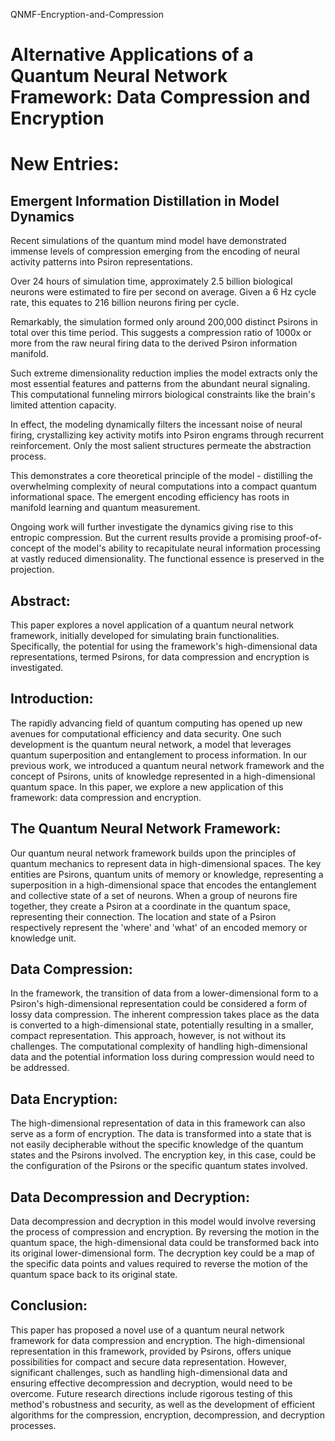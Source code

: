 QNMF-Encryption-and-Compression
# Alternative Applications of a Quantum Neural Network Framework: Data Compression and Encryption

# New Entries:
## Emergent Information Distillation in Model Dynamics


Recent simulations of the quantum mind model have demonstrated immense levels of compression emerging from the encoding of neural activity patterns into Psiron representations.


Over 24 hours of simulation time, approximately 2.5 billion biological neurons were estimated to fire per second on average. Given a 6 Hz cycle rate, this equates to 216 billion neurons firing per cycle.


Remarkably, the simulation formed only around 200,000 distinct Psirons in total over this time period. This suggests a compression ratio of 1000x or more from the raw neural firing data to the derived Psiron information manifold.


Such extreme dimensionality reduction implies the model extracts only the most essential features and patterns from the abundant neural signaling. This computational funneling mirrors biological constraints like the brain's limited attention capacity.


In effect, the modeling dynamically filters the incessant noise of neural firing, crystallizing key activity motifs into Psiron engrams through recurrent reinforcement. Only the most salient structures permeate the abstraction process.


This demonstrates a core theoretical principle of the model - distilling the overwhelming complexity of neural computations into a compact quantum informational space. The emergent encoding efficiency has roots in manifold learning and quantum measurement.


Ongoing work will further investigate the dynamics giving rise to this entropic compression. But the current results provide a promising proof-of-concept of the model's ability to recapitulate neural information processing at vastly reduced dimensionality. The functional essence is preserved in the projection.


## Abstract:
This paper explores a novel application of a quantum neural network framework, initially developed for simulating brain functionalities. Specifically, the potential for using the framework's high-dimensional data representations, termed Psirons, for data compression and encryption is investigated.

## Introduction:
The rapidly advancing field of quantum computing has opened up new avenues for computational efficiency and data security. One such development is the quantum neural network, a model that leverages quantum superposition and entanglement to process information. In our previous work, we introduced a quantum neural network framework and the concept of Psirons, units of knowledge represented in a high-dimensional quantum space. In this paper, we explore a new application of this framework: data compression and encryption.

## The Quantum Neural Network Framework:
Our quantum neural network framework builds upon the principles of quantum mechanics to represent data in high-dimensional spaces. The key entities are Psirons, quantum units of memory or knowledge, representing a superposition in a high-dimensional space that encodes the entanglement and collective state of a set of neurons. When a group of neurons fire together, they create a Psiron at a coordinate in the quantum space, representing their connection. The location and state of a Psiron respectively represent the 'where' and 'what' of an encoded memory or knowledge unit.

## Data Compression:
In the framework, the transition of data from a lower-dimensional form to a Psiron's high-dimensional representation could be considered a form of lossy data compression. The inherent compression takes place as the data is converted to a high-dimensional state, potentially resulting in a smaller, compact representation. This approach, however, is not without its challenges. The computational complexity of handling high-dimensional data and the potential information loss during compression would need to be addressed.

## Data Encryption:
The high-dimensional representation of data in this framework can also serve as a form of encryption. The data is transformed into a state that is not easily decipherable without the specific knowledge of the quantum states and the Psirons involved. The encryption key, in this case, could be the configuration of the Psirons or the specific quantum states involved.

## Data Decompression and Decryption:
Data decompression and decryption in this model would involve reversing the process of compression and encryption. By reversing the motion in the quantum space, the high-dimensional data could be transformed back into its original lower-dimensional form. The decryption key could be a map of the specific data points and values required to reverse the motion of the quantum space back to its original state.

## Conclusion:
This paper has proposed a novel use of a quantum neural network framework for data compression and encryption. The high-dimensional representation in this framework, provided by Psirons, offers unique possibilities for compact and secure data representation. However, significant challenges, such as handling high-dimensional data and ensuring effective decompression and decryption, would need to be overcome. Future research directions include rigorous testing of this method's robustness and security, as well as the development of efficient algorithms for the compression, encryption, decompression, and decryption processes.

